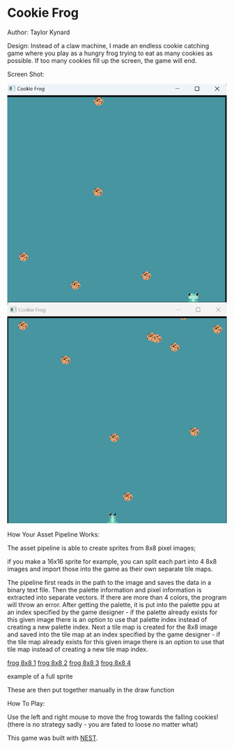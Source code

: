 # Cookie Frog

Author: Taylor Kynard

Design: Instead of a claw machine, I made an endless cookie catching game where you play as a hungry frog trying to eat as many cookies as possible. If too many cookies fill up the screen, the game will end.

Screen Shot:

![Screen Shot](cookiefrog.png)
![Screen Shot](cookiefrog2.png)

How Your Asset Pipeline Works:

The asset pipeline is able to create sprites from 8x8 pixel images;

if you make a 16x16 sprite for example, you can split each part into 4 8x8 images and import those into the game as their own separate tile maps.

The pipeline first reads in the path to the image and saves the data in a binary text file. Then the palette information and pixel information is extracted into separate vectors. If there are more than 4 colors, the program will throw an error. After getting the palette, it is put into the palette ppu at an index specified by the game designer - if the palette already exists for this given image there is an option to use that palette index instead of creating a new palette index. Next a tile map is created for the 8x8 image and saved into the tile map at an index specified by the game designer - if the tile map already exists for this given image there is an option to use that tile map instead of creating a new tile map index.


[frog 8x8 1](dist/frogs/greenFrogBR.png)
[frog 8x8 2](dist/frogs/greenFrogBL.png)
[frog 8x8 3](dist/frogs/greenFrogTR.png)
[frog 8x8 4](dist/frogs/greenFrogTL.png)

example of a full sprite

These are then put together manually in the draw function

How To Play:

Use the left and right mouse to move the frog towards the falling cookies!
(there is no strategy sadly - you are fated to loose no matter what)

This game was built with [NEST](NEST.md).

